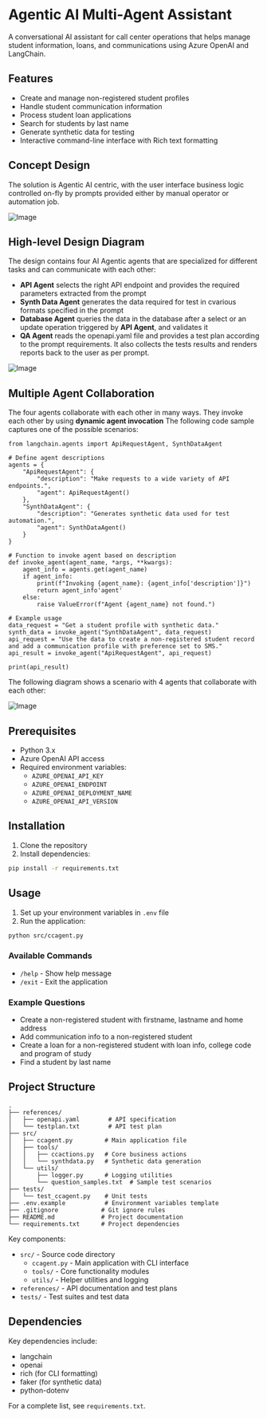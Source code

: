 # Agentic AI Multi-Agent Assistant

A conversational AI assistant for call center operations that helps manage student information, loans, and communications using Azure OpenAI and LangChain.

## Features

- Create and manage non-registered student profiles
- Handle student communication information
- Process student loan applications
- Search for students by last name
- Generate synthetic data for testing
- Interactive command-line interface with Rich text formatting

## Concept Design

The solution is Agentic AI centric, with the user interface business logic controlled on-fly by prompts provided either by manual operator or automation job.


![Image](https://github.com/user-attachments/assets/6eac2a79-dd35-4e42-ba25-ffd5eccf982d)

## High-level Design Diagram

The design contains four AI Agentic agents that are specialized for different tasks and can communicate with each other:
* **API Agent** selects the right API endpoint and provides the required parameters extracted from the prompt
* **Synth Data Agent** generates the data required for test in cvarious formats specified in the prompt
* **Database Agent** queries the data in the database after a select or an update operation triggered by **API Agent**, and validates it
* **QA Agent** reads the openapi.yaml file and provides a test plan according to the prompt requirements. It also collects the tests results and renders reports back to the user as per prompt. 

![Image](https://github.com/user-attachments/assets/a8684849-211e-4af8-82bb-f4b838e95243)

## Multiple Agent Collaboration

The four agents collaborate with each other in many ways. They invoke each other by using **dynamic agent invocation** The following code sample captures one of the possible scenarios:

```
from langchain.agents import ApiRequestAgent, SynthDataAgent

# Define agent descriptions
agents = {
    "ApiRequestAgent": {
        "description": "Make requests to a wide variety of API endpoints.",
        "agent": ApiRequestAgent()
    },
    "SynthDataAgent": {
        "description": "Generates synthetic data used for test automation.",
        "agent": SynthDataAgent()
    }
}

# Function to invoke agent based on description
def invoke_agent(agent_name, *args, **kwargs):
    agent_info = agents.get(agent_name)
    if agent_info:
        print(f"Invoking {agent_name}: {agent_info['description']}")
        return agent_info'agent'
    else:
        raise ValueError(f"Agent {agent_name} not found.")

# Example usage
data_request = "Get a student profile with synthetic data."
synth_data = invoke_agent("SynthDataAgent", data_request)
api_request = "Use the data to create a non-registered student record and add a communication profile with preference set to SMS."
api_result = invoke_agent("ApiRequestAgent", api_request)

print(api_result)
```

The following diagram shows a scenario with 4 agents that collaborate with each other:

![Image](https://github.com/user-attachments/assets/898f1da0-4033-4d17-a962-2c410f1817ea)

## Prerequisites

- Python 3.x
- Azure OpenAI API access
- Required environment variables:
  - `AZURE_OPENAI_API_KEY`
  - `AZURE_OPENAI_ENDPOINT`
  - `AZURE_OPENAI_DEPLOYMENT_NAME`
  - `AZURE_OPENAI_API_VERSION`

## Installation

1. Clone the repository
2. Install dependencies:
```sh
pip install -r requirements.txt
```

## Usage

1. Set up your environment variables in `.env` file
2. Run the application:
```sh
python src/ccagent.py
```

### Available Commands

- `/help` - Show help message
- `/exit` - Exit the application

### Example Questions

- Create a non-registered student with firstname, lastname and home address
- Add communication info to a non-registered student
- Create a loan for a non-registered student with loan info, college code and program of study
- Find a student by last name

## Project Structure

```
.
├── references/
│   ├── openapi.yaml        # API specification
│   └── testplan.txt        # API test plan
├── src/
│   ├── ccagent.py         # Main application file
│   ├── tools/
│   │   ├── ccactions.py   # Core business actions
│   │   └── synthdata.py   # Synthetic data generation
│   └── utils/
│       ├── logger.py      # Logging utilities
│       └── question_samples.txt  # Sample test scenarios
├── tests/
│   └── test_ccagent.py    # Unit tests
├── .env.example           # Environment variables template
├── .gitignore            # Git ignore rules
├── README.md             # Project documentation
└── requirements.txt      # Project dependencies
```

Key components:
- `src/` - Source code directory
  - `ccagent.py` - Main application with CLI interface
  - `tools/` - Core functionality modules
  - `utils/` - Helper utilities and logging
- `references/` - API documentation and test plans
- `tests/` - Test suites and test data

## Dependencies

Key dependencies include:
- langchain
- openai
- rich (for CLI formatting)
- faker (for synthetic data)
- python-dotenv

For a complete list, see `requirements.txt`.